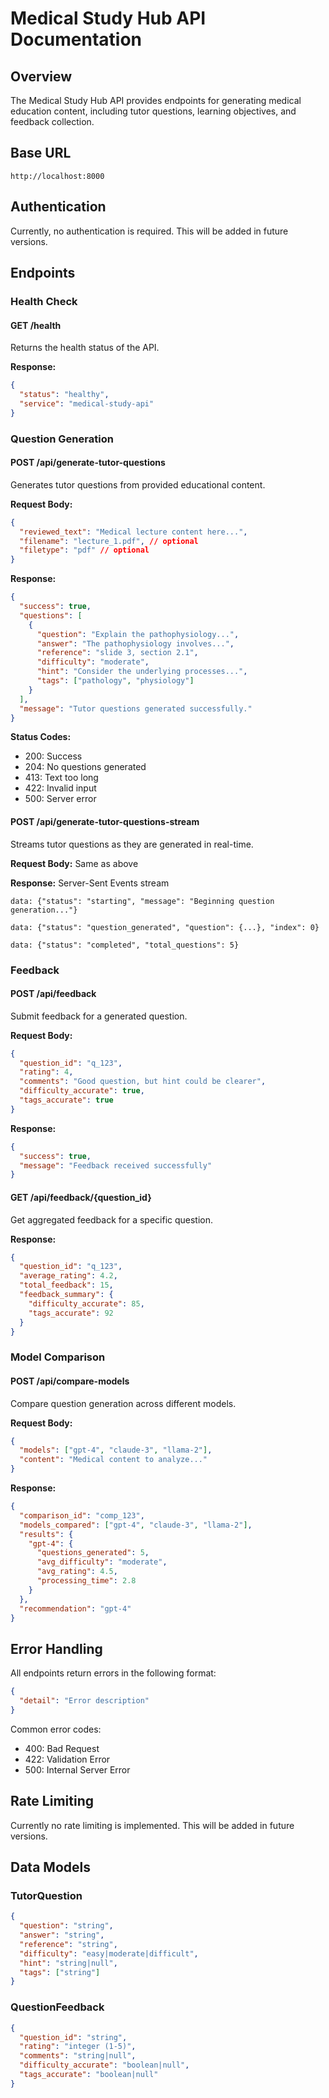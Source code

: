 # Medical Study Hub API Documentation

## Overview

The Medical Study Hub API provides endpoints for generating medical education content, including tutor questions, learning objectives, and feedback collection.

## Base URL

```
http://localhost:8000
```

## Authentication

Currently, no authentication is required. This will be added in future versions.

## Endpoints

### Health Check

#### GET /health
Returns the health status of the API.

**Response:**
```json
{
  "status": "healthy",
  "service": "medical-study-api"
}
```

### Question Generation

#### POST /api/generate-tutor-questions
Generates tutor questions from provided educational content.

**Request Body:**
```json
{
  "reviewed_text": "Medical lecture content here...",
  "filename": "lecture_1.pdf", // optional
  "filetype": "pdf" // optional
}
```

**Response:**
```json
{
  "success": true,
  "questions": [
    {
      "question": "Explain the pathophysiology...",
      "answer": "The pathophysiology involves...",
      "reference": "slide 3, section 2.1",
      "difficulty": "moderate",
      "hint": "Consider the underlying processes...",
      "tags": ["pathology", "physiology"]
    }
  ],
  "message": "Tutor questions generated successfully."
}
```

**Status Codes:**
- 200: Success
- 204: No questions generated
- 413: Text too long
- 422: Invalid input
- 500: Server error

#### POST /api/generate-tutor-questions-stream
Streams tutor questions as they are generated in real-time.

**Request Body:** Same as above

**Response:** Server-Sent Events stream
```
data: {"status": "starting", "message": "Beginning question generation..."}

data: {"status": "question_generated", "question": {...}, "index": 0}

data: {"status": "completed", "total_questions": 5}
```

### Feedback

#### POST /api/feedback
Submit feedback for a generated question.

**Request Body:**
```json
{
  "question_id": "q_123",
  "rating": 4,
  "comments": "Good question, but hint could be clearer",
  "difficulty_accurate": true,
  "tags_accurate": true
}
```

**Response:**
```json
{
  "success": true,
  "message": "Feedback received successfully"
}
```

#### GET /api/feedback/{question_id}
Get aggregated feedback for a specific question.

**Response:**
```json
{
  "question_id": "q_123",
  "average_rating": 4.2,
  "total_feedback": 15,
  "feedback_summary": {
    "difficulty_accurate": 85,
    "tags_accurate": 92
  }
}
```

### Model Comparison

#### POST /api/compare-models
Compare question generation across different models.

**Request Body:**
```json
{
  "models": ["gpt-4", "claude-3", "llama-2"],
  "content": "Medical content to analyze..."
}
```

**Response:**
```json
{
  "comparison_id": "comp_123",
  "models_compared": ["gpt-4", "claude-3", "llama-2"],
  "results": {
    "gpt-4": {
      "questions_generated": 5,
      "avg_difficulty": "moderate",
      "avg_rating": 4.5,
      "processing_time": 2.8
    }
  },
  "recommendation": "gpt-4"
}
```

## Error Handling

All endpoints return errors in the following format:

```json
{
  "detail": "Error description"
}
```

Common error codes:
- 400: Bad Request
- 422: Validation Error
- 500: Internal Server Error

## Rate Limiting

Currently no rate limiting is implemented. This will be added in future versions.

## Data Models

### TutorQuestion
```json
{
  "question": "string",
  "answer": "string", 
  "reference": "string",
  "difficulty": "easy|moderate|difficult",
  "hint": "string|null",
  "tags": ["string"]
}
```

### QuestionFeedback
```json
{
  "question_id": "string",
  "rating": "integer (1-5)",
  "comments": "string|null",
  "difficulty_accurate": "boolean|null",
  "tags_accurate": "boolean|null"
}
```